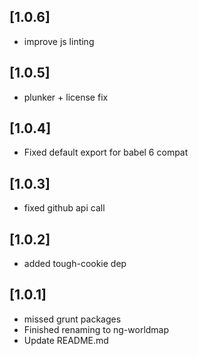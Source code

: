 ## [1.0.6]
- improve js linting

## [1.0.5]
- plunker + license fix

## [1.0.4]
- Fixed default export for babel 6 compat

## [1.0.3]
- fixed github api call

## [1.0.2]
- added tough-cookie dep

## [1.0.1]
- missed grunt packages
- Finished renaming to ng-worldmap
- Update README.md
